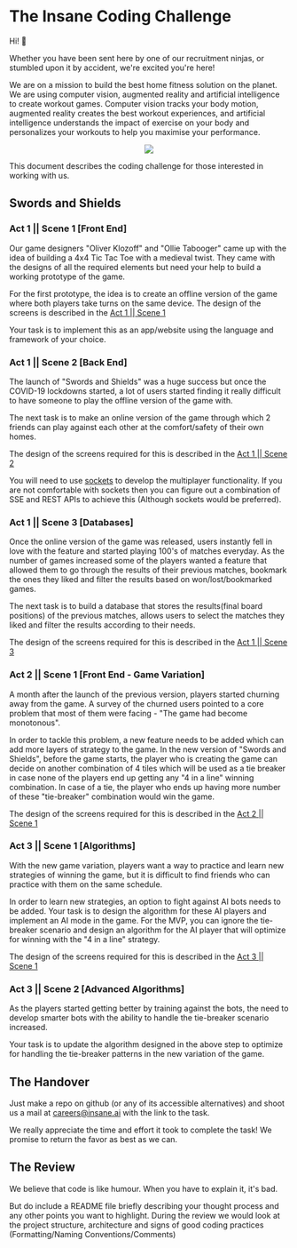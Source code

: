 # The Insane Coding Challenge

Hi! :wave:

Whether you have been sent here by one of our recruitment ninjas, or stumbled upon it by accident, we're excited you're here!

We are on a mission to build the best home fitness solution on the planet. We are using computer vision, augmented reality and artificial intelligence to create workout games. Computer vision tracks your body motion, augmented reality creates the best workout experiences, and artificial intelligence understands the impact of exercise on your body and personalizes your workouts to help you maximise your performance.

<p align="center">
  <a href="https://www.app.insane.ai/careers"><img src="https://i.imgur.com/Acib87qb.png"/></a>
</p>

This document describes the coding challenge for those interested in working with us.

## Swords and Shields

### Act 1 || Scene 1 [Front End]

Our game designers "Oliver Klozoff" and "Ollie Tabooger" came up with the idea of building a 4x4 Tic Tac Toe with a medieval twist. They came with the designs of all the required elements but need your help to build a working prototype of the game.

For the first prototype, the idea is to create an offline version of the game where both players take turns on the same device. The design of the screens is described in the [Act 1 || Scene 1](descriptions/act1scene1.pdf)

Your task is to implement this as an app/website using the language and framework of your choice.

### Act 1 || Scene 2 [Back End]

The launch of "Swords and Shields" was a huge success but once the COVID-19 lockdowns started, a lot of users started finding it really difficult to have someone to play the offline version of the game with.

The next task is to make an online version of the game through which 2 friends can play against each other at the comfort/safety of their own homes. 

The design of the screens required for this is described in the [Act 1 || Scene 2](descriptions/act1scene2.pdf)

You will need to use [sockets](https://socket.io/) to develop the multiplayer functionality. If you are not comfortable with sockets then you can figure out a combination of SSE and REST APIs to achieve this (Although sockets would be preferred).

### Act 1 || Scene 3 [Databases]

Once the online version of the game was released, users instantly fell in love with the feature and started playing 100's of matches everyday. As the number of games increased some of the players wanted a feature that allowed them to go through the results of their previous matches, bookmark the ones they liked and filter the results based on won/lost/bookmarked games.

The next task is to build a database that stores the results(final board positions) of the previous matches, allows users to select the matches they liked and filter the results according to their needs.

The design of the screens required for this is described in the [Act 1 || Scene 3](descriptions/act1scene3.pdf)


### Act 2 || Scene 1 [Front End - Game Variation]

A month after the launch of the previous version, players started churning away from the game. A survey of the churned users pointed to a core problem that most of them were facing - "The game had become monotonous". 

In order to tackle this problem, a new feature needs to be added which can add more layers of strategy to the game. In the new version of "Swords and Shields", before the game starts, the player who is creating the game can decide on another combination of 4 tiles which will be used as a tie breaker in case none of the players end up getting any "4 in a line" winning combination. In case of a tie, the player who ends up having more number of these "tie-breaker" combination would win the game.

The design of the screens required for this is described in the [Act 2 || Scene 1](descriptions/act2scene1.pdf)

### Act 3 || Scene 1 [Algorithms]

With the new game variation, players want a way to practice and learn new strategies of winning the game, but it is difficult to find friends who can practice with them on the same schedule.

In order to learn new strategies, an option to fight against AI bots needs to be added. Your task is to design the algorithm for these AI players and implement an AI mode in the game.
For the MVP, you can ignore the tie-breaker scenario and design an algorithm for the AI player that will optimize for winning with the "4 in a line" strategy.

The design of the screens required for this is described in the [Act 3 || Scene 1](descriptions/act3scene1.pdf)

### Act 3 || Scene 2 [Advanced Algorithms]

As the players started getting better by training against the bots, the need to develop smarter bots with the ability to handle the tie-breaker scenario increased.

Your task is to update the algorithm designed in the above step to optimize for handling the tie-breaker patterns in the new variation of the game.

## The Handover

Just make a repo on github (or any of its accessible alternatives) and shoot us a mail at careers@insane.ai with the link to the task.

We really appreciate the time and effort it took to complete the task! We promise to return the favor as best as we can.

## The Review

We believe that code is like humour. When you have to explain it, it's bad.

But do include a README file briefly describing your thought process and any other points you want to highlight. During the review we would look at the project structure, architecture and signs of good coding practices (Formatting/Naming Conventions/Comments)


